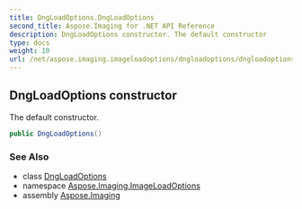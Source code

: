 ```yaml
---
title: DngLoadOptions.DngLoadOptions
second_title: Aspose.Imaging for .NET API Reference
description: DngLoadOptions constructor. The default constructor
type: docs
weight: 10
url: /net/aspose.imaging.imageloadoptions/dngloadoptions/dngloadoptions/
---
```

## DngLoadOptions constructor

The default constructor.

```csharp
public DngLoadOptions()
```

### See Also

* class [DngLoadOptions](../)
* namespace [Aspose.Imaging.ImageLoadOptions](../../dngloadoptions/)
* assembly [Aspose.Imaging](../../../)



